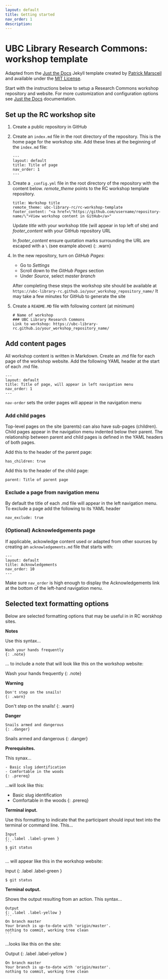 ```yaml
---
layout: default
title: Getting started
nav_order: 1
description:
---
```


# UBC Library Research Commons: workshop template

Adapted from the [Just the Docs](https://github.com/pmarsceill/just-the-docs) Jekyll template created by [Patrick Marsceil](https://github.com/pmarsceill) and available under the [MIT License](http://opensource.org/licenses/MIT).

Start with the instructions below to setup a Research Commons workshop repository and website. For more customization and configuration options see [Just the Docs](https://pmarsceill.github.io/just-the-docs/) documentation.

## Set up the RC workshop site

1. Create a public repository in GitHub

2. Create an `index.md` file in the root directory of the repository. This is the home page for the workshop site. Add these lines at the beginning of the `index.md` file:
    
    ```
    ---
    layout: default
    title: Title of page
    nav_order: 1
    ---
    ```
3. Create a `_config.yml` file in the root directory of the repository with the content below.  *remote_theme* points to the RC workshop template repository.
    
    ```
    title: Workshop title
    remote_theme: ubc-library-rc/rc-workshop-template
    footer_content: "<a href=\"https://github.com/username/repository-name/\">View workshop content in GitHub</a>"
    ```
    Update _title_ with your workshop title (will appear in top left of site) and _footer_content_ with your GitHub repository URL
    
    In *footer_content* ensure quotation marks surrounding the URL are escaped with a `\` (see example above)
    {: .warn}

4. In the new repository, turn on _GitHub Pages_:
    - Go to _Settings_ 
    - Scroll down to the _GitHub Pages_ section
    - Under _Source_, select _master branch_
    
    After completing these steps the workshop site should be available at `https://ubc-library-rc.github.io/your_workshop_repository_name/`
    It may take a few minutes for GitHub to generate the site
       
5. Create a `README.MD` file with following content (at minimum)
    
    ```
    # Name of workshop
    ### UBC Library Research Commons
    Link to workshop: https://ubc-library-rc.github.io/your_workshop_repository_name/
    ```  

## Add content pages
All workshop content is written in Markdown. Create an .md file for each page of the workshop website. Add the following YAML header at the start of each .md file.

```
---
layout: default
title: Title of page, will appear in left navigation menu
nav_order: 1
---
```  

`nav-order` sets the order pages will appear in the navigation menu

### Add child pages
Top-level pages on the site (parents) can also have sub-pages (children). Child pages appear in the navigation menu indented below their parent. The relationship between parent and child pages is defined in the YAML headers of both pages.

Add this to the header of the parent page:

```
has_children: true
```

Add this to the header of the child page:
```
parent: Title of parent page
```

### Exclude a page from navigation menu
By default the title of each .md file will appear in the left navigation menu.  To exclude a page add the following to its YAML header
```
nav_exclude: true
```

### (Optional) Acknowledgements page
If applicable, ackowledge content used or adapted from other sources by creating an `acknowledgements.md` file that starts with:

```
---
layout: default
title: Acknowledgements
nav_order: 10
---
```
Make sure `nav_order` is high enough to display the Acknowledgements link at the bottom of the left-hand navigation menu.

## Selected text formatting options
Below are selected formatting options that may be useful in  in RC worskhop sites.

__Notes__

Use this syntax...

```  
Wash your hands frequently
{: .note}
```
... to include a note that will look like this on the workshop website:

Wash your hands frequently
{: .note}

__Warning__
```
Don't step on the snails!
{: .warn}
```
Don't step on the snails!
{: .warn}

__Danger__
```
Snails armed and dangerous
{: .danger}
```
Snails armed and dangerous
{: .danger}

__Prerequisites.__

This synax...

```
- Basic slug identification
- Comfortable in the woods
{: .prereq}
```
...will look like this:

- Basic slug identification
- Comfortable in the woods
{: .prereq}

__Terminal input.__

Use this formatting to indicate that the participant should input text into the terminal or command line. This...

~~~
Input
{: .label .label-green }
```
$ git status
```
~~~
... will appear like this in the workshop website:

Input
{: .label .label-green }
```
$ git status
```

__Terminal output.__

Shows the output resulting from an action.  This syntax...

~~~
Output
{: .label .label-yellow }
```
On branch master
Your branch is up-to-date with 'origin/master'.
nothing to commit, working tree clean
```
~~~

...looks like this on the site:

Output
{: .label .label-yellow }
```
On branch master
Your branch is up-to-date with 'origin/master'.
nothing to commit, working tree clean
```
